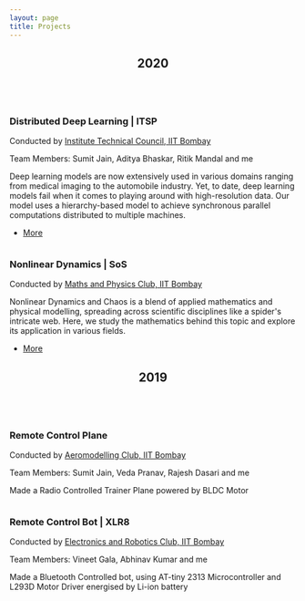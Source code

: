 ```yaml
---
layout: page
title: Projects
---
```

<!-- Section -->
<section>
    <header class="major">
        <h2>2020</h2>
    </header>
    <div class="posts">
        <article>
            <a href="Distributed Deep Learning" class="image"><img src="Thumbnails/DDLtp.png" alt="" /></a>
            <h3>Distributed Deep Learning | ITSP</h3>
            <p>Conducted by <a href="https://www.tech-iitb.org/">Institute Technical Council, IIT Bombay</a></p>
            <p>Team Members: Sumit Jain, Aditya Bhaskar, Ritik Mandal and me</p>
            <p>Deep learning models are now extensively used in various domains ranging from medical imaging to the automobile industry. Yet, to date, deep learning models fail when it comes to playing around with high-resolution data. Our model uses a hierarchy-based model to achieve synchronous parallel computations distributed to multiple machines.</p>
            <ul class="actions">
                <li><a href="Distributed Deep Learning" class="button">More</a></li>
            </ul>
        </article>
        <article>
            <a href="Nonlinear Dynamics" class="image"><img src="Thumbnails/NLDstp.png" alt="" /></a>
            <h3>Nonlinear Dynamics | SoS</h3>
            <p>Conducted by <a href="http://mnp-club.github.io/">Maths and Physics Club, IIT Bombay</a></p>
            <p>Nonlinear Dynamics and Chaos is a blend of applied mathematics and physical modelling, spreading across scientific disciplines like a spider's intricate web. Here, we study the mathematics behind this topic and explore its application in various fields.</p>
            <ul class="actions">
                <li><a href="Nonlinear Dynamics" class="button">More</a></li>
            </ul>
        </article>
    </div>
</section>
<section>
    <header class="major">
        <h2>2019</h2>
    </header>
    <div class="posts">
        <article>
            <a class="image"><img src="Thumbnails/RCP.png" alt="" /></a>
            <h3>Remote Control Plane</h3>
            <p>Conducted by <a href="https://www.tech-iitb.org/aeroclub/">Aeromodelling Club, IIT Bombay</a></p>
            <p>Team Members: Sumit Jain, Veda Pranav, Rajesh Dasari and me</p>
            <p>Made a Radio Controlled Trainer Plane powered by BLDC Motor</p>
            <!--ul class="actions">
                <li><a href="Remote Control Plane" class="button">More</a></li>
            </ul-->
        </article>
        <article>
            <a class="image"><img src="Thumbnails/RCR.png" alt="" /></a>
            <h3>Remote Control Bot | XLR8</h3>
            <p>Conducted by <a href="https://www.tech-iitb.org/erc/">Electronics and Robotics Club, IIT Bombay</a></p>
            <p>Team Members: Vineet Gala, Abhinav Kumar and me</p>
            <p>Made a Bluetooth Controlled bot, using AT-tiny 2313 Microcontroller and L293D Motor Driver energised by Li-ion battery</p>
            <!--ul class="actions">
                <li><a href="Remote Control Bot" class="button">More</a></li>
            </ul-->
        </article>
    </div>
</section>